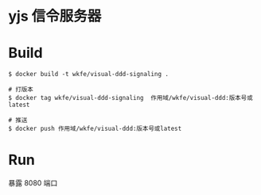# yjs 信令服务器

# Build

```shell
$ docker build -t wkfe/visual-ddd-signaling .

# 打版本
$ docker tag wkfe/visual-ddd-signaling  作用域/wkfe/visual-ddd:版本号或latest

# 推送
$ docker push 作用域/wkfe/visual-ddd:版本号或latest
```

# Run

暴露 8080 端口
